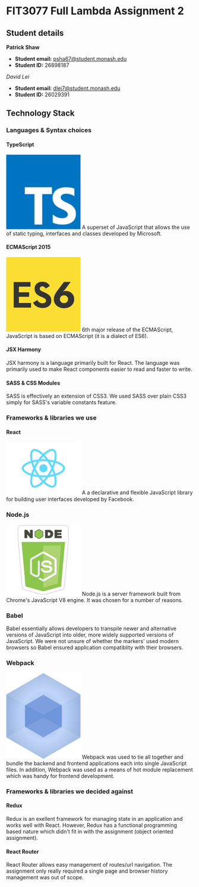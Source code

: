 # FIT3077 Full Lambda Assignment 2
## Student details
**Patrick Shaw**
- **Student email:** psha67@student.monash.edu
- **Student ID:** 26898187

*David Lei*
- **Student email:** dlei7@student.monash.edu
- **Student ID:** 26029391

## Technology Stack
### Languages & Syntax choices
#### TypeScript
<img src="Images/typescript.png" width ="200" />
A superset of JavaScript that allows the use of static typing, interfaces and classes developed by Microsoft. 

#### ECMAScript 2015
<img src="Images/es6-js.png" width ="200" />
6th major release of the ECMAScript, JavaScript is based on ECMAScript (it is a dialect of ES6).

#### JSX Harmony
JSX harmony is a language primarily built for React.
The language was primarily used to make React components easier to read and faster to write.

#### SASS & CSS Modules
SASS is effectively an extension of CSS3.
We used SASS over plain CSS3 simply for SASS's variable constants feature.

### Frameworks & libraries we use
#### React
<img src="Images/react.png" width ="200" />
A a declarative and flexible JavaScript library for building user interfaces developed by Facebook.

### Node.js
<img src="Images/node.png" width ="200" />
Node.js is a server framework built from Chrome's JavaScript V8 engine.
It was chosen for a number of reasons.

### Babel
Babel essentially allows developers to transpile newer and alternative versions of JavaScript into older, more widely supported versions of JavaScript.
We were not unsure of whether the markers' used modern browsers so Babel ensured application compatiblity with their browsers.

### Webpack
<img src="Images/webpack.svg" width ="200" />
Webpack was used to tie all together and bundle the backend and frontend applications each into single JavaScript files.
In addition, Webpack was used as a means of hot module replacement which was handy for frontend development.

### Frameworks & libraries we decided against
#### Redux
Redux is an exellent framework for managing state in an application and works well with React.
However, Redux has a functional programming based nature which didn't fit in with the assignment (object oriented assignment). 

#### React Router
React Router allows easy management of routes/url navigation. 
The assignment only really required a single page and browser history management was out of scope.
